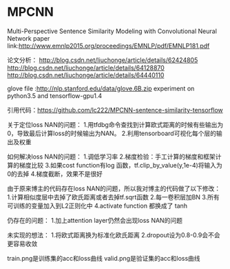 # MPCNN
Multi-Perspective Sentence Similarity Modeling with Convolutional Neural Network
paper link:http://www.emnlp2015.org/proceedings/EMNLP/pdf/EMNLP181.pdf

论文分析： http://blog.csdn.net/liuchonge/article/details/62424805 http://blog.csdn.net/liuchonge/article/details/64128870 http://blog.csdn.net/liuchonge/article/details/64440110

glove file :http://nlp.stanford.edu/data/glove.6B.zip
experiment on python3.5 and tensorflow-gpu1.4

引用代码：https://github.com/lc222/MPCNN-sentence-similarity-tensorflow

关于定位loss NAN的问题：
  1.用tfdbg命令查找到计算欧式距离的时候有些输出为0，导致最后计算loss的时候输出为NAN。
  2.利用tensorboard可视化每个层的输出及权重
 
如何解决loss NAN的问题：
  1.调低学习率
  2.梯度检验：手工计算的梯度和框架计算的梯度比较
  3.如果cost function有log 函数，tf.clip_by_value(y,1e-4)将输入为0的去掉
  4.梯度截断，效果不是很好

由于原来博主的代码存在loss NAN的问题，所以我对博主的代码做了以下修改：
  1.计算相似度层中去掉了欧氏距离或者去掉tf.sqrt函数
  2.每一卷积层加BN
  3.所有可训练的变量加入到L2正则化中
  4.activate function 都换成了 tanh
  
仍存在的问题：
  1.加上attention layer仍然会出现loss NAN的问题

未实现的想法：
  1.将欧式距离换为标准化欧氏距离
  2.dropout设为0.8-0.9会不会更容易收敛
  
train.png是训练集的acc和loss曲线
valid.png是验证集的acc和loss曲线
